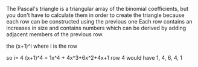 The Pascal's triangle is a triangular array of the binomial coefficients, but you don't have to calculate them in order to create the triangle because each row can be constructed using the previous one
Each row contains an increases in size and contains numbers which can be derived by adding adjacent members of the previous row.

 the  (x+1)^i where i is the row

 so i= 4
(x+1)^4 = 1x^4 + 4x^3+6x^2+4x+1
row 4 would have 1, 4, 6, 4, 1

